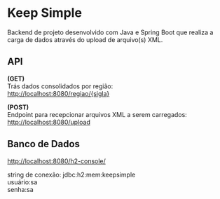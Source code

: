 # Keep Simple

Backend de projeto desenvolvido com Java e Spring Boot que realiza a carga de dados através do upload de arquivo(s) XML.

## API

**(GET)** <br>
Trás dados consolidados por região: <br>
[http://localhost:8080/regiao/{sigla}](http://localhost:8080/regiao/{sigla})

**(POST)** <br>
Endpoint para recepcionar arquivos XML a serem carregados: <br>
[http://localhost:8080/upload](http://localhost:8080/upload)


## Banco de Dados

[http://localhost:8080/h2-console/](http://localhost:8080/h2-console/) <br>

string de conexão: jdbc:h2:mem:keepsimple <br>
usuário:sa <br>
senha:sa<br>